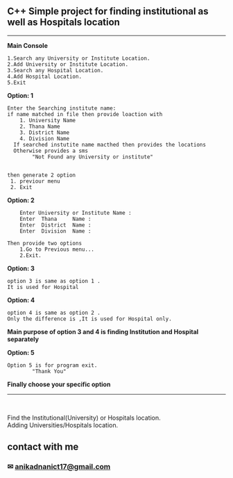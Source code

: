 ## C++ Simple project for finding institutional as well as Hospitals location
---
__Main Console__

```
1.Search any University or Institute Location.
2.Add University or Institute Location.  
3.Search any Hospital Location.  
4.Add Hospital Location.  
5.Exit  
```
__Option: 1__
```
Enter the Searching institute name: 
if name matched in file then provide loaction with
    1. University Name
    2. Thana Name
    3. District Name
    4. Division Name
  If searched instutite name macthed then provides the locations
  Otherwise provides a sms
        "Not Found any University or institute"
    

then generate 2 option 
 1. previour menu
 2. Exit

```

__Option: 2__
```
    Enter University or Institute Name : 
    Enter  Thana     Name : 
    Enter  District  Name : 
    Enter  Division  Name : 

Then provide two options
    1.Go to Previous menu...
    2.Exit.

```

__Option: 3__
```
option 3 is same as option 1 .
It is used for Hospital
```

__Option: 4__
```
option 4 is same as option 2 .
Only the difference is ,It is used for Hospital only.
```
__Main purpose of option 3 and 4 is finding Institution and Hospital separately__

__Option: 5__

```
Option 5 is for program exit.
        "Thank You"
```
__Finally choose your specific option__
<hr>
<br>
<p>
Find the Institutional(University) or Hospitals location.<br> 
Adding Universities/Hospitals location.<br><p>

## contact with me
### ✉  anikadnanict17@gmail.com



